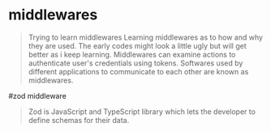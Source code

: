 # middlewares
>Trying to learn middlewares
>Learning middlewares as to how and why they are used.
>The early codes might look a little ugly but will get better as i keep learning.
>Middlewares can examine actions to authenticate user's credentials using tokens.
>Softwares used by different applications to communicate to each other are known as middlewares.

#zod middleware
>Zod is JavaScript and TypeScript library which lets the developer to define schemas for their data.
